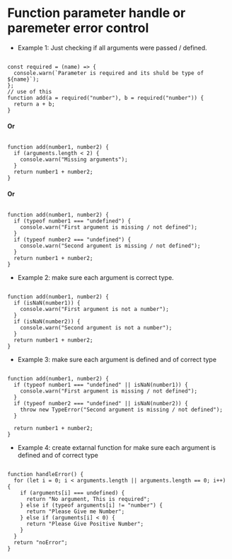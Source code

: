# Function parameter handle or paremeter error control

- Example 1: Just checking if all arguments were passed / defined.

```

const required = (name) => {
  console.warn(`Parameter is required and its shuld be type of ${name}`);
};
// use of this
function add(a = required("number"), b = required("number")) {
  return a + b;
}

```

#### Or

```

function add(number1, number2) {
  if (arguments.length < 2) {
    console.warn("Missing arguments");
  }
  return number1 + number2;
}

```

#### Or

```

function add(number1, number2) {
  if (typeof number1 === "undefined") {
    console.warn("First argument is missing / not defined");
  }
  if (typeof number2 === "undefined") {
    console.warn("Second argument is missing / not defined");
  }
  return number1 + number2;
}

```

- Example 2: make sure each argument is correct type.

```

function add(number1, number2) {
  if (isNaN(number1)) {
    console.warn("First argument is not a number");
  }
  if (isNaN(number2)) {
    console.warn("Second argument is not a number");
  }
  return number1 + number2;
}

```

- Example 3: make sure each argument is defined and of correct type

```

function add(number1, number2) {
  if (typeof number1 === "undefined" || isNaN(number1)) {
    console.warn("First argument is missing / not defined");
  }
  if (typeof number2 === "undefined" || isNaN(number2)) {
    throw new TypeError("Second argument is missing / not defined");
  }

  return number1 + number2;
}

```

- Example 4: create extarnal function for make sure each argument is defined and of correct type

```

function handleError() {
  for (let i = 0; i < arguments.length || arguments.length == 0; i++) {
    if (arguments[i] === undefined) {
      return "No argument, This is required";
    } else if (typeof arguments[i] != "number") {
      return "Please Give me Number";
    } else if (arguments[i] < 0) {
      return "Please Give Positive Number";
    }
  }
  return "noError";
}

```
